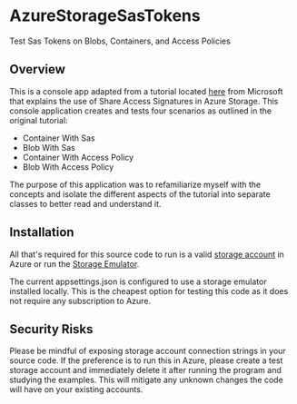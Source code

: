 # AzureStorageSasTokens
Test Sas Tokens on Blobs, Containers, and Access Policies

## Overview
This is a console app adapted from a tutorial located [here](https://docs.microsoft.com/en-us/azure/storage/blobs/storage-dotnet-shared-access-signature-part-2#part-2-create-a-console-application-to-test-the-shared-access-signatures) from Microsoft that explains the use of Share Access Signatures in Azure Storage.  This console application creates and tests four scenarios as outlined in the original tutorial:
- Container With Sas
- Blob With Sas
- Container With Access Policy
- Blob With Access Policy

The purpose of this application was to refamiliarize myself with the concepts and isolate the different aspects of the tutorial into separate classes to better read and understand it.

## Installation
All that's required for this source code to run is a valid [storage account](https://docs.microsoft.com/en-us/azure/storage/common/storage-account-overview) in Azure or run the [Storage Emulator](https://docs.microsoft.com/en-us/azure/storage/common/storage-use-emulator).

The current appsettings.json is configured to use a storage emulator installed locally.  This is the cheapest option for testing this code as it does not require any subscription to Azure.

## Security Risks
Please be mindful of exposing storage account connection strings in your source code.  If the preference is to run this in Azure, please create a test storage account and immediately delete it after running the program and studying the examples.  This will mitigate any unknown changes the code will have on your existing accounts.
